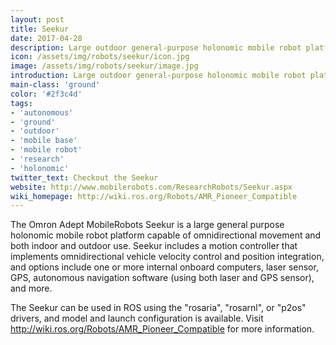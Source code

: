 ```yaml
---
layout: post
title: Seekur
date: 2017-04-28
description: Large outdoor general-purpose holonomic mobile robot platform
icon: /assets/img/robots/seekur/icon.jpg
image: /assets/img/robots/seekur/image.jpg
introduction: Large outdoor general-purpose holonomic mobile robot platform
main-class: 'ground'
color: '#2f3c4d'
tags:
- 'autonomous'
- 'ground'
- 'outdoor'
- 'mobile base'
- 'mobile robot'
- 'research'
- 'holonomic'
twitter_text: Checkout the Seekur
website: http://www.mobilerobots.com/ResearchRobots/Seekur.aspx
wiki_homepage: http://wiki.ros.org/Robots/AMR_Pioneer_Compatible
---
```


The Omron Adept MobileRobots Seekur is a large general purpose
holonomic mobile robot platform capable of omnidirectional movement
and both indoor and outdoor use.
Seekur includes a motion controller that implements omnidirectional vehicle
velocity control and position integration, and options include one or more 
internal onboard computers, laser sensor, GPS, autonomous navigation 
software (using both laser and GPS sensor), and more.

The Seekur can be used in ROS using the "rosaria", "rosarnl", or "p2os" drivers,
and model and launch configuration is available. Visit
<http://wiki.ros.org/Robots/AMR_Pioneer_Compatible> for more information.

